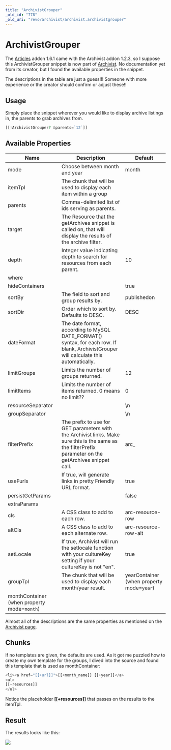 ```yaml
---
title: "ArchivistGrouper"
_old_id: "778"
_old_uri: "revo/archivist/archivist.archivistgrouper"
---
```


# ArchivistGrouper

The [Articles](/extras/revo/articles "Articles") addon 1.6.1 came with the Archivist addon 1.2.3, so I suppose this ArchivistGrouper snippet is now part of [Archivist](/extras/revo/archivist "Archivist"). No documentation yet from its creator, but I found the available properties in the snippet.

The descriptions in the table are just a guess!!! Someone with more experience or the creator should confirm or adjust these!!

## Usage

Simply place the snippet wherever you would like to display archive listings in, the parents to grab archives from.

``` php 
[[!ArchivistGrouper? &parents=`12`]]
```

## Available Properties

| Name | Description | Default |
|------|-------------|---------|
| mode | Choose between month and year | month |
| itemTpl | The chunk that will be used to display each item within a group |  |
| parents | Comma-delimited list of ids serving as parents. |  |
| target | The Resource that the getArchives snippet is called on, that will display the results of the archive filter. |  |
| depth | Integer value indicating depth to search for resources from each parent. | 10 |
| where |  |  |
| hideContainers |  | true |
| sortBy | The field to sort and group results by. | publishedon |
| sortDir | Order which to sort by. Defaults to DESC. | DESC |
| dateFormat | The date format, according to MySQL DATE\_FORMAT() syntax, for each row. If blank, ArchivistGrouper will calculate this automatically. |  |
| limitGroups | Limits the number of groups returned. | 12 |
| limitItems | Limits the number of items returned. 0 means no limit?? | 0 |
| resourceSeparator |  | \\n |
| groupSeparator |  | \\n |
| filterPrefix | The prefix to use for GET parameters with the Archivist links. Make sure this is the same as the filterPrefix parameter on the getArchives snippet call. | arc\_ |
| useFurls | If true, will generate links in pretty Friendly URL format. | true |
| persistGetParams |  | false |
| extraParams |  |  |
| cls | A CSS class to add to each row. | arc-resource-row |
| altCls | A CSS class to add to each alternate row. | arc-resource-row-alt |
| setLocale | If true, Archivist will run the setlocale function with your cultureKey setting if your cultureKey is not "en". | true |
| groupTpl | The chunk that will be used to display each month/year result. | yearContainer (when property mode=`year`) 
monthContainer (when property mode=`month`) |

Almost all of the descriptions are the same properties as mentioned on the [Archivist page](/extras/revo/archivist/archivist.archivist "Archivist.Archivist").

## Chunks

If no templates are given, the defaults are used. As it got me puzzled how to create my own template for the groups, I dived into the source and found this template that is used as monthContainer:

``` php 
<li><a href="[[+url]]">[[+month_name]] [[+year]]</a>
<ul>
[[+resources]]
</ul>
```

Notice the placeholder **\[\[+resources\]\]** that passes on the results to the itemTpl.

## Result

The results looks like this:

![](https://img.skitch.com/20110321-mnufd64c1jyc941kk8nfj3t5i5.jpg)